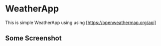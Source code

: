 # WeatherApp 

This is simple WeatherApp using using [https://openweathermap.org/api]


## Some Screenshot

